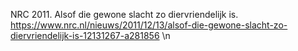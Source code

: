 NRC 2011. Alsof die gewone slacht zo diervriendelijk is. https://www.nrc.nl/nieuws/2011/12/13/alsof-die-gewone-slacht-zo-diervriendelijk-is-12131267-a281856 \n